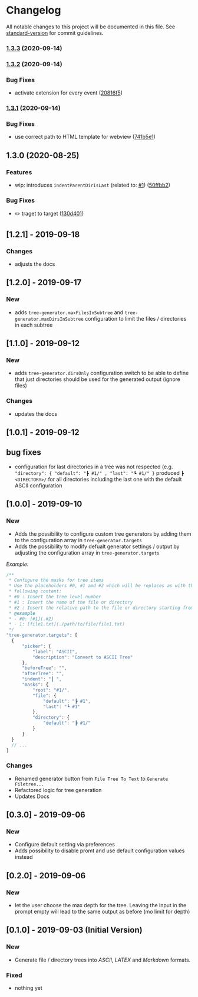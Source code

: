 # Changelog

All notable changes to this project will be documented in this file. See [standard-version](https://github.com/conventional-changelog/standard-version) for commit guidelines.

### [1.3.3](https://github.com/d-koppenhagen/vscode-file-tree-to-text-generator/compare/v1.3.2...v1.3.3) (2020-09-14)

### [1.3.2](https://github.com/d-koppenhagen/vscode-file-tree-to-text-generator/compare/v1.3.1...v1.3.2) (2020-09-14)


### Bug Fixes

* activate extension for every event ([20816f5](https://github.com/d-koppenhagen/vscode-file-tree-to-text-generator/commit/20816f53dc1c85474069f93e97a05ce49f0ebea4))

### [1.3.1](https://github.com/d-koppenhagen/vscode-file-tree-to-text-generator/compare/v1.3.0...v1.3.1) (2020-09-14)


### Bug Fixes

* use correct path to HTML template for webview ([741b5e1](https://github.com/d-koppenhagen/vscode-file-tree-to-text-generator/commit/741b5e18de3bbf6e7e4159fdc69bfd4b2f45621d))

## 1.3.0 (2020-08-25)


### Features

* wip: introduces `indentParentDirIsLast` (related to: [#1](https://github.com/d-koppenhagen/vscode-file-tree-to-text-generator/issues/1)) ([50ffbb2](https://github.com/d-koppenhagen/vscode-file-tree-to-text-generator/commit/50ffbb2b6b84f85d82bb17f1bec435bc64250e99))


### Bug Fixes

* :pencil2: traget to target ([130d401](https://github.com/d-koppenhagen/vscode-file-tree-to-text-generator/commit/130d401972c1a7fc28218de04c067eaf4cb864fa))

## [1.2.1] - 2019-09-18

### Changes

- adjusts the docs

## [1.2.0] - 2019-09-17

### New

- adds `tree-generator.maxFilesInSubtree` and `tree-generator.maxDirsInSubtree` configuration to limit the files / directories in each subtree

## [1.1.0] - 2019-09-12

### New

- adds `tree-generator.dirsOnly` configuration switch to be able to define that just directories should be used for the generated output (ignore files)

### Changes

- updates the docs

## [1.0.1] - 2019-09-12

## bug fixes

- configuration for last directories in a tree was not respected (e.g. `"directory": { "default": "┣ #1/" , "last": "┗ #1/" }` produced `┣ <DIRECTORY>/` for all directories including the last one with the default ASCII configuration

## [1.0.0] - 2019-09-10

### New

- Adds the possibility to configure custom tree generators by adding them to the configuration array in `tree-generator.targets`
- Adds the possibility to modify defualt generator settings / output by adjusting the configuration array in `tree-generator.targets`

_Example:_

```js
/**
 * Configure the masks for tree items
 * Use the placeholders #0, #1 amd #2 which will be replaces as with the
 * following content:
 * #0 : Insert the tree level number
 * #1 : Insert the name of the file or directory
 * #2 : Insert the relative path to the file or directory starting from the selected directory
 * @example
 * - #0: [#1](.#2)
 * - 1: [file1.txt](./path/to/file/file1.txt)
 */
"tree-generator.targets": [
  {
      "picker": {
          "label": "ASCII",
          "description": "Convert to ASCII Tree"
      },
      "beforeTree": "",
      "afterTree": "",
      "indent": "┃ ",
      "masks": {
          "root": "#1/",
          "file": {
              "default": "┣ #1",
              "last": "┗ #1"
          },
          "directory": {
              "default": "┣ #1/"
          }
      }
  }
  // ...
]
```

### Changes

- Renamed generator button from `File Tree To Text` to `Generate Filetree...`
- Refactored logic for tree generation
- Updates Docs

## [0.3.0] - 2019-09-06

### New

- Configure default setting via preferences
- Adds possibility to disable promt and use default configuration values instead

## [0.2.0] - 2019-09-06

### New

- let the user choose the max depth for the tree. Leaving the input in the
  prompt empty will lead to the same output as before (mo limit for depth)

## [0.1.0] - 2019-09-03 (Initial Version)

### New

- Generate file / directory trees into _ASCII_, _LATEX_ and _Markdown_ formats.

### Fixed

- nothing yet

